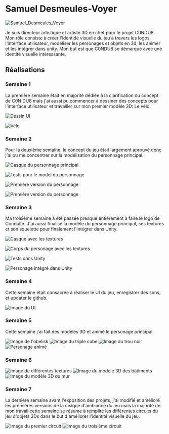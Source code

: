 # Samuel Desmeules-Voyer 

![Samuel_Desmeules_Voyer](../img/samuel_desmeules-voyer.webp)

Je suis directeur artistique et artiste 3D en chef pour le projet C0NDU8. Mon rôle consiste à créer l'identidé visuelle du jeu à travers les logos, l'interface utilisateur, modéliser les personages et objets en 3d, les animer et les intégrer dans unity. Mon but est que C0NDU8 se démarque avec une identité visuelle intéressante.

## Réalisations

 <!-- Une image par semaine de la réalisation dont tu es le plus fier avec une légende -->

### Semaine 1
La première semaine était en majorité dédiée à la clarification du concept de C0N DU8 mais j'ai aussi pu commencer à dessiner des concepts pour l'interface utilisateur et travailler sur mon premier modèle 3D: Le vélo.

![Dessin UI](./img/dessin_ui.webp)


![Vélo](./img/velo_statique.webp)

### Semaine 2
Pour la deuxième semaine, le concept du jeu était largement aprouvé donc j'ai pu me concentrer sur la modélisation du personnage principal.

![Casque du personnage principal](./img/casque.webp)


![Tests pour le model du personnage](./img/test_personage.webp)


![Première version du personnage](./img/personage_v1.webp)


![Première version du personnage](./img/personage_v2.webp)

### Semaine 3
Ma troisième semaine à été passée presque entièrement à faire le logo de Conduite. J'ai aussi finalisé la modèle du personnage principal, ses textures et son squelette pour finalement l'intégrer dans Unity.

![Casque avec les textures](./img/casque_texture.webp)


![Corps du personage avec les textures](./img/corps_texture.webp)


![Tests dans Unity](./img/tests_perso_unity.webp)


![Personage intégré dans Unity](./img/integration_perso.webp)

### Semaine 4
Cette semaine était consacrée à réaliser le UI du jeu, enregistrer des sons, et updater le github.

![Image du UI](./img/ui.webp)

### Semaine 5
Cette semaine j'ai fait des modèles 3D et animé le personage principal.

![Image de l'obelisk](./img/obelisk.webp)
![Image du triple cube](./img/triple.webp)
![Image du trou noir](./img/blackhole.webp)
![Personage animé](./img/anime.webp)

### Semaine 6


![Image de différentes textures](./img/textures.webp)
![Image du modèle 3D des bâtiments](./img/batiment.webp)
![Image du modèle 3D du mur](./img/mur.webp)

### Semaine 7
La dernière semaine avant l'exposition des projets, j'ai modifié et amélioré les premières versions de la msique d'ambiance du jeu mais la majorité de mon travail cette semaine se résume à remplire les différentes circuits du jeu d'objets 3Ds dans le but d'améliorer l'identité visuelle du jeu.

![Image du premier circuit](./img/circuit_1.webp)
![Image du troisième circuit](./img/circuit_3.webp)
